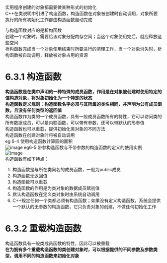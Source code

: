 实用程序创建的对象都需要做某种形式的初始化  
C++在类说明中引进了构造函数，构造函数在对象被创建时自动调用，对象所要执行的所有初始化工作都由构造函数自动完成  

与构造函数对应的是析构函数  
创建一个对象时，需要给该对象分配内存空间；当这个对象使用完后，就应释放这些空间  
析构函数完成当一个对象使用结束时所要进行的清理工作，当一个对象消失时，析构函数被自动调用，释放被对象占用的资源  
# 6.3.1 构造函数
**构造函数是在类中声明的一种特殊的成员函数，作用是在对象被创建时使用特定的值构造对象，将对象初始化为一个特定的状态**  
**构造函数定义规则：构造函数名字必须与其所属的类名相同，并声明为公有成员函数，且没有任何类型的返回值**  
构造函数作为类的一个成员函数，具有一般成员函数所有的特性，它可以访问类的所有数据成员，可以是内联函数，可以带有参数，还可以带默认的形参值  
构造函数也可以重载，提供初始化类对象的不同方法  
构造函数在创建对象时将被自动调用  
eg 6-4 使用构造函数计算圆的面积  
![image](https://user-images.githubusercontent.com/77609544/112724800-fc1ed700-8f4f-11eb-9a24-b5199865e4c0.png)
eg6-5 带参构造函数与不带参数的构造函数的定义的使用实例  
![image](https://user-images.githubusercontent.com/77609544/112846728-eee12400-90d8-11eb-9411-8f392aa61d90.png)  
构造函数有如下特点：  
1. 构造函数是与所在类同名的成员函数，一般为public成员
2. 构造函数无返回值
3. 构造函数可以重载
4. 构造函数的作用是为类对象的数据成员赋初值
5. 默认构造函数在定义类对象时由系统自动调用
6. C++规定任何一个类都必须有构造函数；如果没有定义构造函数，系统会提供一个默认的无参数的构造函数，它只负责对象的创建，不做任何初始化工作  
# 6.3.2 重载构造函数
构造函数具有一般类成员函数的特性，因此可以被重载  
**在为拥有多个重载构造函数的类创建对象时，可以根据提供的不同参数及参数类型，调用不同的构造函数来初始化对象**  
